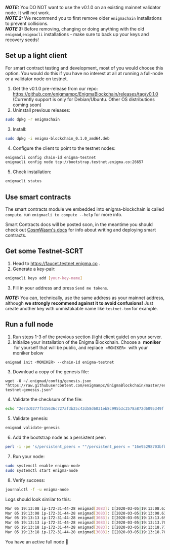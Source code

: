 ***NOTE:*** You DO NOT want to use the v0.1.0 on an existing mainnet validator node. It will not work. <br>
***NOTE 2:*** We recommend you to first remove older `enigmachain` installations to prevent collisions. <br>
***NOTE 3:*** Before removing, changing or doing anything with the old `enigmad`,`enigmacli` installations - make sure to back up your keys and recovery seeds!

## Set up a light client
For smart contract testing and development, most of you would choose this option.
You would do this if you have no interest at all at running a full-node or a validator node on testnet.

1. Get the v0.1.0 pre-release from our repo: https://github.com/enigmampc/EnigmaBlockchain/releases/tag/v0.1.0
(Currently support is only for Debian/Ubuntu. Other OS distributions coming soon)
2. Uninstall previous releases:
```bash
sudo dpkg -r enigmachain
```
3. Install:
```bash
sudo dpkg -i enigma-blockchain_0.1.0_amd64.deb
```
4. Configure the client to point to the testnet nodes:
```bash
enigmacli config chain-id enigma-testnet
enigmacli config node tcp://bootstrap.testnet.enigma.co:26657
```

5. Check installation:
```bash
enigmacli status
```

## Use smart contracts
The smart contracts module we embedded into enigma-blockchain is called `compute`.
run `enigmacli tx compute --help` for more info.

Smart Contracts docs will be posted soon, in the meantime you should check out [CosmWasm's docs](https://github.com/confio/cosmwasm) for info about writing and deploying smart contracts.

## Get some Testnet-SCRT
1. Head to https://faucet.testnet.enigma.co .
2. Generate a key-pair:
```bash
enigmacli keys add [your-key-name]
```
3. Fill in your address and press `Send me tokens`.

***NOTE:*** You can, technically, use the same address as your mainnet address, although **we strongly recommend against it to avoid confusions!** Just create another key with unmistakable name like `testnet-tom` for example.

## Run a full node

1. Run steps 1-3 of the previous section (light client guide) on your server.
2. Initialize your installation of the Enigma Blockchain. Choose a  **moniker**  for yourself that will be public, and replace  `<MONIKER>`  with your moniker below

```bash
enigmad init <MONIKER> --chain-id enigma-testnet
```
3. Download a copy of the genesis file:
```bahs
wget -O ~/.enigmad/config/genesis.json "https://raw.githubusercontent.com/enigmampc/EnigmaBlockchain/master/enigma-testnet-genesis.json"
```

4. Validate the checksum of the file:
```bash
echo "2e73c0277f515636c727af3b25c43d58d6031eb8c995b3c2578a872d6095349f $HOME/.enigmad/config/genesis.json" | sha256sum --check
```

5. Validate genesis:
```bash
enigmad validate-genesis
```

6. Add the bootstrap node as a persistent peer:
```bash
perl -i -pe 's/persistent_peers = ""/persistent_peers = "16e95298703bfbf6565a1cbb6691cf30129f52ca\@bootstrap.testnet.enigma.co:26656"/' ~/.enigmad/config/config.toml
```

7. Run your node:
```bash
sudo systemctl enable enigma-node
sudo systemctl start enigma-node
```

8. Verify success:
```bash
journalctl -f -u enigma-node
```

Logs should look similar to this:
```bash
Mar 05 19:13:08 ip-172-31-44-28 enigmad[3083]: I[2020-03-05|19:13:08.623] Executed block                               module=state height=1920 validTxs=0 invalidTxs=0
Mar 05 19:13:08 ip-172-31-44-28 enigmad[3083]: I[2020-03-05|19:13:08.633] Committed state                              module=state height=1920 txs=0 appHash=079C94F8198AC7F25BF5CF453F12B56A73816A4D07BA01630D3138A66136B340
Mar 05 19:13:13 ip-172-31-44-28 enigmad[3083]: I[2020-03-05|19:13:13.698] Executed block                               module=state height=1921 validTxs=0 invalidTxs=0
Mar 05 19:13:13 ip-172-31-44-28 enigmad[3083]: I[2020-03-05|19:13:13.707] Committed state                              module=state height=1921 txs=0 appHash=1CB9AA6337DCF83F09687965CEF539FD25AA17F5BB8AF520575A891CFB05A178
Mar 05 19:13:18 ip-172-31-44-28 enigmad[3083]: I[2020-03-05|19:13:18.775] Executed block                               module=state height=1922 validTxs=0 invalidTxs=0
Mar 05 19:13:18 ip-172-31-44-28 enigmad[3083]: I[2020-03-05|19:13:18.784] Committed state                              module=state height=1922 txs=0 appHash=E27C56C5F1D3A85E1E75F3882877065B06BACFC5CED8FA401CE066B8FFEDF608
```

You have an active full node :tada:
